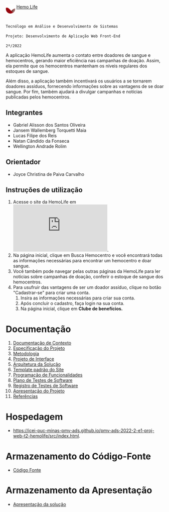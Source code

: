 <div class="logo"> 
            <img align="top"  height="30px" width="30px" src="src/img/logo.png" alt="logo">
            <a href="#">Hemo Life</a>
</div><br>


`Tecnólogo em Análise e Desenvolvimento de Sistemas`

`Projeto: Desenvolvimento de Aplicação Web Front-End`

`2º/2022`

A aplicação HemoLife aumenta o contato entre doadores de sangue e hemocentros, gerando maior eficiência nas campanhas de doação. Assim, ela permite que os hemocentros mantenham os níveis regulares dos estoques de sangue.

 Além disso, a aplicação também incentivará os usuários a se tornarem doadores assíduos, fornecendo informações sobre as vantagens de se doar sangue. Por fim, também ajudará a divulgar campanhas e notícias publicadas pelos hemocentros.

## Integrantes

* Gabriel Alisson dos Santos Oliveira
* Jansem Wallemberg Torquetti Maia
* Lucas Filipe dos Reis
* Natan Cândido da Fonseca
* Wellington Andrade Rolim

## Orientador

* Joyce Christina de Paiva Carvalho 

## Instruções de utilização

1. Acesse o site da HemoLife em ![HemoLife](https://icei-puc-minas-pmv-ads.github.io/pmv-ads-2022-2-e1-proj-web-t2-hemolife/src/pages/index.html).
2. Na página inicial, clique em Busca Hemocentro e você encontrará todas as informações necessárias para encontrar um hemocentro e doar sangue.
3. Você também pode navegar pelas outras páginas da HemoLife para ler notícias sobre campanhas de doação, conferir o estoque de sangue dos hemocentros.
4. Para usufruir das vantagens de ser um doador assíduo, clique no botão "Cadastrar-se" para criar uma conta.
    1. Insira as informações necessárias para criar sua conta.
    2. Após concluir o cadastro, faça login na sua conta.
    3. Na página inicial, clique em **Clube de benefícios.**

# Documentação

<ol>
<li><a href="docs/01-Documentação de Contexto.md"> Documentação de Contexto</a></li>
<li><a href="docs/02-Especificação do Projeto.md"> Especificação do Projeto</a></li>
<li><a href="docs/03-Metodologia.md"> Metodologia</a></li>
<li><a href="docs/04-Projeto de Interface.md"> Projeto de Interface</a></li>
<li><a href="docs/05-Arquitetura da Solução.md"> Arquitetura da Solução</a></li>
<li><a href="docs/06-Template padrão do Site.md"> Template padrão do Site</a></li>
<li><a href="docs/07-Programação de Funcionalidades.md"> Programação de Funcionalidades</a></li>
<li><a href="docs/08-Plano de Testes de Software.md"> Plano de Testes de Software</a></li>
<li><a href="docs/09-Registro de Testes de Software.md"> Registro de Testes de Software</a></li>
<li><a href="docs/10-Apresentação do Projeto.md"> Apresentação do Projeto</a></li>
<li><a href="docs/11-Referências.md"> Referências</a></li>
</ol>

# Hospedagem

* <a href="https://icei-puc-minas-pmv-ads.github.io/pmv-ads-2022-2-e1-proj-web-t2-hemolife/src/">https://icei-puc-minas-pmv-ads.github.io/pmv-ads-2022-2-e1-proj-web-t2-hemolife/src/index.html</a>. 

# Armazenamento do Código-Fonte

* <a href="src/README.md">Código Fonte</a>

# Armazenamento da Apresentação

* <a href="presentation/README.md">Apresentação da solução</a>
